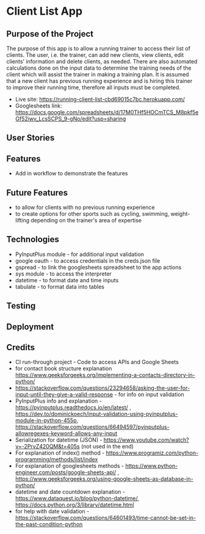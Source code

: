 # Client List App

## Purpose of the Project

The purpose of this app is to allow a running trainer to access their list of clients.
The user, i.e. the trainer, can add new clients, view clients, edit clients' information and delete clients, as needed. There are also automated calculations done on the input data to determine the training needs of the client which will assist the trainer in making a training plan. It is assumed that a new client has previous running experience and is hiring this trainer to improve their running time, therefore all inputs must be completed.

- Live site: https://running-client-list-cbd69015c7bc.herokuapp.com/
- Googlesheets link: https://docs.google.com/spreadsheets/d/17M0THf5HOCmTCS_M8pkf5eGf52iwv_LcsSCPS_9-gNo/edit?usp=sharing

## User Stories

## Features

- Add in workflow to demonstrate the features

## Future Features

- to allow for clients with no previous running experience
- to create options for other sports such as cycling, swimming, weight-lifting depending on the trainer's area of expertise

## Technologies

- PyInputPlus module - for additional input validation
- google oauth - to access credentials in the creds.json file
- gspread - to link the googlesheets spreadsheet to the app actions
- sys module - to access the interpreter
- datetime - to format date and time inputs
- tabulate - to format data into tables

## Testing

## Deployment

## Credits

- CI run-through project - Code to access APIs and Google Sheets
- for contact book structure explanation https://www.geeksforgeeks.org/implementing-a-contacts-directory-in-python/
- https://stackoverflow.com/questions/23294658/asking-the-user-for-input-until-they-give-a-valid-response - for info on input validation
- PyInputPlus info and explanation - https://pyinputplus.readthedocs.io/en/latest/ , https://dev.to/dominickoech/input-validation-using-pyinputplus-module-in-python-455p, https://stackoverflow.com/questions/66494597/pyinputplus-allowregexes-keyword-allows-any-input
- Serialization for datetime (JSON) - https://www.youtube.com/watch?v=-2PrvZ420QM&t=405s (not used in the end)
- For explanation of index() method - https://www.programiz.com/python-programming/methods/list/index
- For explanation of googlesheets methods - https://www.python-engineer.com/posts/google-sheets-api/ , https://www.geeksforgeeks.org/using-google-sheets-as-database-in-python/
- datetime and date countdown explanation - https://www.dataquest.io/blog/python-datetime/, https://docs.python.org/3/library/datetime.html
- for help with date validation - https://stackoverflow.com/questions/64601493/time-cannot-be-set-in-the-past-condition-python
